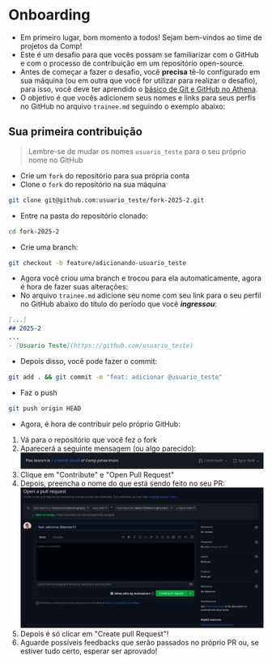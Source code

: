 # Onboarding

- Em primeiro lugar, bom momento a todos! Sejam bem-vindos ao time de projetos da Comp!
- Este é um desafio para que vocês possam se familiarizar com o GitHub e com o processo de contribuição em um repositório open-source.
- Antes de começar a fazer o desafio, você **precisa** tê-lo configurado em sua máquina (ou em outra que você for utilizar para realizar o desafio), para isso, você deve ter aprendido o [básico de Git e GitHub no Athena](https://athena.compjunior.com.br/trilhas/introducao/#hora-de-botar-a-m%C3%A3o-na-massa).
- O objetivo é que vocês adicionem seus nomes e links para seus perfis no GitHub no arquivo `trainee.md` seguindo o exemplo abaixo:


## Sua primeira contribuição

> Lembre-se de mudar os nomes `usuario_teste` para o seu próprio nome no GitHub

- Crie um `fork` do repositório para sua própria conta
- Clone o `fork` do repositório na sua máquina

```bash
git clone git@github.com:usuario_teste/fork-2025-2.git
```

- Entre na pasta do repositório clonado:

```bash
cd fork-2025-2
```


- Crie uma branch:

```bash
git checkout -b feature/adicionando-usuario_teste
```

- Agora você criou uma branch e trocou para ela automaticamente, agora é hora de fazer suas alterações:
- No arquivo `trainee.md` adicione seu nome com seu link para o seu perfil no GitHub abaixo do título do período que você ***ingressou***:

```markdown
[...]
## 2025-2
...
- [Usuario Teste](https://github.com/usuario_teste)
```

- Depois disso, você pode fazer o commit:

```bash
git add . && git commit -m "feat: adicionar @usuario_teste"
```

- Faz o push

```bash
git push origin HEAD
```

- Agora, é hora de contribuir pelo próprio GitHub:

1. Vá para o repositório que você fez o fork
2. Aparecerá a seguinte mensagem (ou algo parecido): ![](./imagens/branch-contribute.png)
3. Clique em "Contribute" e "Open Pull Request"
4. Depois, preencha o nome do que está sendo feito no seu PR:![](./imagens/open-pr.png)
5. Depois é só clicar em "Create pull Request"!
6. Aguarde possíveis feedbacks que serão passados no próprio PR ou, se estiver tudo certo, esperar ser aprovado!
